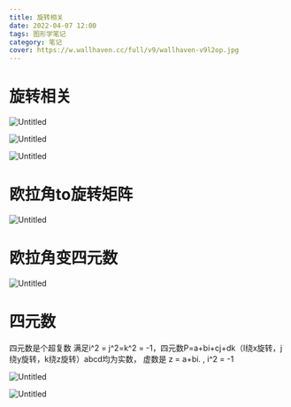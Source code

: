 ```yaml
---
title: 旋转相关
date: 2022-04-07 12:00
tags: 图形学笔记
category: 笔记
cover: https://w.wallhaven.cc/full/v9/wallhaven-v9l2op.jpg
---
```

# 旋转相关

![Untitled](Untitled.png)

![Untitled](Untitled%201.png)

![Untitled](Untitled%202.png)

# **欧拉角to旋转矩阵**

![Untitled](Untitled%203.png)

# 欧拉角变四元数

![Untitled](Untitled%204.png)

# 四元数

四元数是个超复数
满足i^2 = j^2=k^2 = -1，四元数P=a+bi+cj+dk（I绕x旋转，j绕y旋转，k绕z旋转）abcd均为实数，
虚数是 z = a+bi. ,  i^2 = -1

![Untitled](Untitled%205.png)

![Untitled](Untitled%206.png)